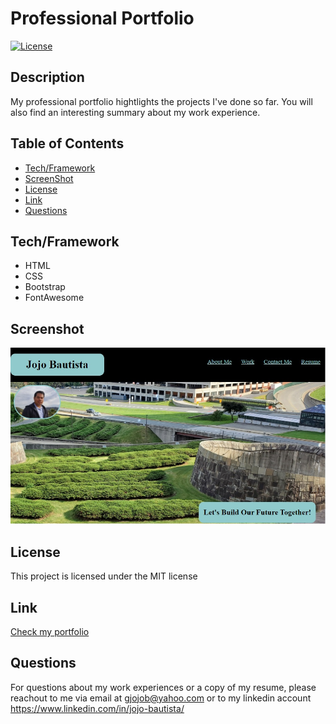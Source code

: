 
  # Professional Portfolio
  [![License](https://img.shields.io/badge/License-MIT-brightgreen.svg)](https://opensource.org/licenses/MIT)

  ## Description
  My professional portfolio hightlights the projects I've done so far. You will also find an interesting summary about my work experience.

  ## Table of Contents
  * [Tech/Framework](#tech) 
  * [ScreenShot](#screenshot) 
  * [License](#license)
  * [Link](#link) 
  * [Questions](#questions)

  ## Tech/Framework <a id="tech"></a>
  * HTML
  * CSS
  * Bootstrap
  * FontAwesome
  
  ## Screenshot <a id="screenshot"></a>
  ![Top page image](./assets/images/hero-readme.jpg)

  ## License <a id="license"></a>
  This project is licensed under the MIT license

  ## Link <a id="link"></a>
  [Check my portfolio](https://jojobautistaum.github.io/work-portfolio/)

  ## Questions <a id="questions"></a>
  For questions about my work experiences or a copy of my resume, please reachout to me via email at gjojob@yahoo.com or to my linkedin account https://www.linkedin.com/in/jojo-bautista/

  